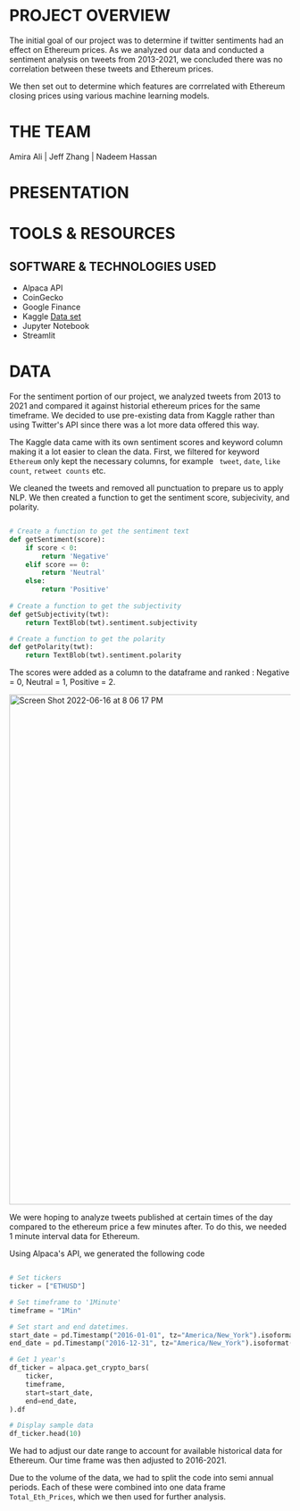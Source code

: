 # PROJECT OVERVIEW

The initial goal of our project was to determine if twitter sentiments had an effect on Ethereum prices. As we analyzed our data and conducted a sentiment analysis on tweets from 2013-2021, we concluded there was no correlation between these tweets and Ethereum prices. 

We then set out to determine which features are corrrelated with Ethereum closing prices using various machine learning models. 

# THE TEAM

Amira Ali | Jeff Zhang | Nadeem Hassan

# PRESENTATION



# TOOLS & RESOURCES

## SOFTWARE & TECHNOLOGIES USED

- Alpaca API 
- CoinGecko
- Google Finance
- Kaggle [Data set](https://www.kaggle.com/datasets/fabioturazzi/cryptocurrency-tweets-with-sentiment-analysis)
- Jupyter Notebook
- Streamlit 

# DATA

For the sentiment portion of our project, we analyzed tweets from 2013 to 2021 and compared it against historial ethereum prices for the same timeframe. We decided to use pre-existing data from Kaggle rather than using Twitter's API since there was a lot more data offered this way. 

The Kaggle data came with its own sentiment scores and keyword column making it a lot easier to clean the data. First, we filtered for keyword `Ethereum` only kept the necessary columns, for example ` tweet`, `date`, `like count`, `retweet counts` etc. 

We cleaned the tweets and removed all punctuation to prepare us to apply NLP. We then created a function to get the sentiment score, subjecivity, and polarity. 

````python

# Create a function to get the sentiment text
def getSentiment(score):
    if score < 0:
        return 'Negative'
    elif score == 0:
        return 'Neutral'
    else:
        return 'Positive'
        
# Create a function to get the subjectivity
def getSubjectivity(twt):
    return TextBlob(twt).sentiment.subjectivity

# Create a function to get the polarity
def getPolarity(twt):
    return TextBlob(twt).sentiment.polarity      
````

The scores were added as a column to the dataframe and ranked : Negative = 0, Neutral = 1, Positive = 2. 


<img width="913" alt="Screen Shot 2022-06-16 at 8 06 17 PM" src="https://user-images.githubusercontent.com/99091066/174197405-45d9f3c4-af5c-4cc5-9b25-6cb2aade600d.png">




We were hoping to analyze tweets published at certain times of the day compared to the ethereum price a few minutes after. To do this, we needed 1 minute interval data for Ethereum.

Using Alpaca's API, we generated the following code

```python

# Set tickers
ticker = ["ETHUSD"]

# Set timeframe to '1Minute'
timeframe = "1Min"

# Set start and end datetimes.
start_date = pd.Timestamp("2016-01-01", tz="America/New_York").isoformat()
end_date = pd.Timestamp("2016-12-31", tz="America/New_York").isoformat()

# Get 1 year's 
df_ticker = alpaca.get_crypto_bars(
    ticker,
    timeframe,
    start=start_date,
    end=end_date,
).df

# Display sample data
df_ticker.head(10)

````

We had to adjust our date range to account for available historical data for Ethereum. Our time frame was then adjusted to 2016-2021. 

Due to the volume of the data, we had to split the code into semi annual periods. Each of these were combined into one data frame `Total_Eth_Prices`, which we then used for further analysis.






